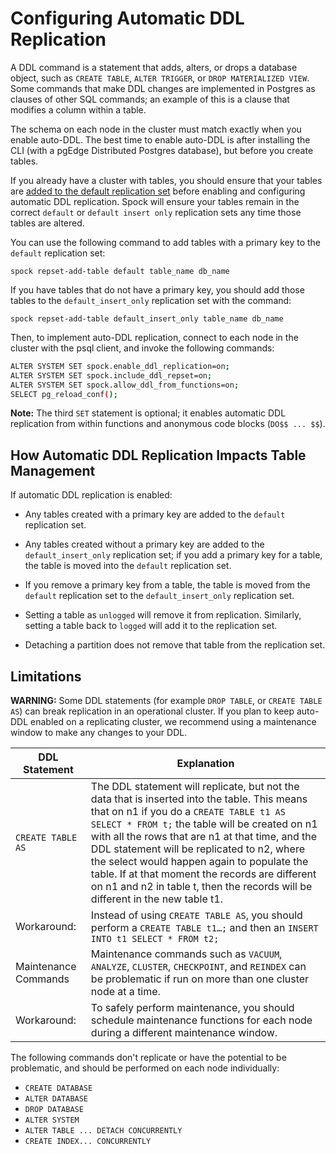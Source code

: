 # Configuring Automatic DDL Replication

A DDL command is a statement that adds, alters, or drops a database object, such as `CREATE TABLE`, `ALTER TRIGGER`, or `DROP MATERIALIZED VIEW`. Some commands that make DDL changes are implemented in Postgres as clauses of other SQL commands; an example of this is a clause that modifies a column within a table.

The schema on each node in the cluster must match exactly when you enable auto-DDL. The best time to enable auto-DDL is after installing the CLI (with a pgEdge Distributed Postgres database), but before you create tables. 

If you already have a cluster with tables, you should ensure that your tables are [added to the default replication set](../pgedge_commands/doc/spock-repset-add-table.md) before enabling and configuring automatic DDL replication. Spock will ensure your tables remain in the correct `default` or `default insert only` replication sets any time those tables are altered.

You can use the following command to add tables with a primary key to the `default` replication set:

`spock repset-add-table default table_name db_name`

If you have tables that do not have a primary key, you should add those tables to the `default_insert_only` replication set with the command:

`spock repset-add-table default_insert_only table_name db_name`

Then, to implement auto-DDL replication, connect to each node in the cluster with the psql client, and invoke the following commands:

```sh
ALTER SYSTEM SET spock.enable_ddl_replication=on;
ALTER SYSTEM SET spock.include_ddl_repset=on;
ALTER SYSTEM SET spock.allow_ddl_from_functions=on;
SELECT pg_reload_conf();
```

**Note:** The third `SET` statement is optional; it enables automatic DDL replication from within functions and anonymous code blocks (`DO$$ ... $$`).

## How Automatic DDL Replication Impacts Table Management

If automatic DDL replication is enabled:

* Any tables created with a primary key are added to the `default` replication set. 

* Any tables created without a primary key are added to the `default_insert_only` replication set; if you add a primary key for a table, the table is moved into the `default` replication set.

* If you remove a primary key from a table, the table is moved from the `default` replication set to the `default_insert_only` replication set. 

* Setting a table as `unlogged` will remove it from replication. Similarly, setting a table back to `logged` will add it to the replication set.

* Detaching a partition does not remove that table from the replication set. 

## Limitations

**WARNING:**
Some DDL statements (for example `DROP TABLE`, or `CREATE TABLE AS`) can break replication in an operational cluster. If you plan to keep auto-DDL enabled on a replicating cluster, we recommend using a maintenance window to make any changes to your DDL.

| DDL Statement | Explanation |
|---------------|------------------|
| `CREATE TABLE AS` | The DDL statement will replicate, but not the data that is inserted into the table. This means that on n1 if you do a `CREATE TABLE t1 AS SELECT * FROM t;` the table will be created on n1 with all the rows that are n1 at that time, and the DDL statement will be replicated to n2, where the select would happen again to populate the table. If at that moment the records are different on n1 and n2 in table t, then the records will be different in the new table t1. | 
| Workaround: | Instead of using `CREATE TABLE AS`, you should perform a `CREATE TABLE t1…;` and then an `INSERT INTO t1 SELECT * FROM t2;` |
| Maintenance Commands | Maintenance commands such as `VACUUM`, `ANALYZE`, `CLUSTER`, `CHECKPOINT`, and `REINDEX` can be problematic if run on more than one cluster node at a time. |
| Workaround: | To safely perform maintenance, you should schedule maintenance functions for each node during a different maintenance window. |

The following commands don't replicate or have the potential to be problematic, and should be performed on each node individually:

 * `CREATE DATABASE`
 * `ALTER DATABASE`
 * `DROP DATABASE`
 * `ALTER SYSTEM`
 * `ALTER TABLE ... DETACH CONCURRENTLY`
 * `CREATE INDEX... CONCURRENTLY`
  





